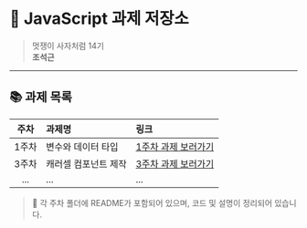# 🦁 JavaScript 과제 저장소

> 멋쟁이 사자처럼 14기  
> **조석근**

---

## 📚 과제 목록

| 주차  | 과제명               | 링크                                        |
| :---: | :------------------- | :------------------------------------------ |
| 1주차 | 변수와 데이터 타입   | [1주차 과제 보러가기](./week01/README01.md) |
| 3주차 | 캐러셀 컴포넌트 제작 | [3주차 과제 보러가기](./week03/README03.md) |
|  ...  | ...                  | ...                                         |

> 🔖 각 주차 폴더에 README가 포함되어 있으며, 코드 및 설명이 정리되어 있습니다.
